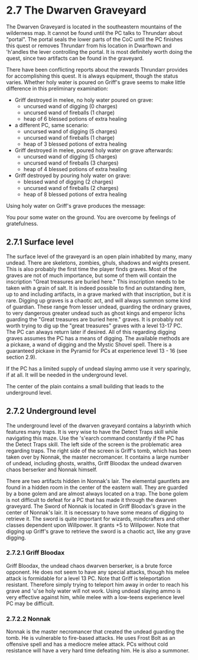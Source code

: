 # 2.7 The Dwarven Graveyard

The Dwarven Graveyard is located in the southeastern mountains of the wilderness map. It 
cannot be found until the PC talks to Thrundarr about "portal". The portal seals the 
lower parts of the CoC until the PC finishes this quest or removes Thrundarr from his 
location in Dwarftown and 'h'andles the lever controlling the portal. It is most 
definitely worth doing the quest, since two artifacts can be found in the graveyard.

There have been conflicting reports about the rewards Thrundarr provides for accomplishing 
this quest. It is always equipment, though the status varies. Whether holy water is poured 
on Griff's grave seems to make little difference in this preliminary examination:

* Griff destroyed in melee, no holy water poured on grave:
  * uncursed wand of digging (0 charges)
  * uncursed wand of fireballs (1 charge)
  * heap of 6 blessed potions of extra healing
* a different PC, same scenario:
  * uncursed wand of digging (5 charges)
  * uncursed wand of fireballs (1 charge)
  * heap of 3 blessed potions of extra healing
* Griff destroyed in melee, poured holy water on grave afterwards:
  * uncursed wand of digging (5 charges)
  * uncursed wand of fireballs (3 charges)
  * heap of 4 blessed potions of extra healing
* Griff destroyed by pouring holy water on grave:
  * blessed wand of digging (2 charges)
  * uncursed wand of fireballs (2 charges)
  * heap of 8 blessed potions of extra healing

Using holy water on Griff's grave produces the message:

You pour some water on the ground. You are overcome by feelings of gratefulness.


## 2.7.1 Surface level

The surface level of the graveyard is an open plain inhabited by many, many undead. There 
are skeletons, zombies, ghuls, shadows and wights present. This is also probably the first 
time the player finds graves. Most of the graves are not of much importance, but some of 
them will contain the inscription "Great treasures are buried here." This inscription 
needs to be taken with a grain of salt. It is indeed possible to find an outstanding item, 
up to and including artifacts, in a grave marked with that inscription, but it is rare. 
Digging up graves is a chaotic act, and will always summon some kind of guardian. These 
range from lesser undead, guarding the ordinary graves, to very dangerous greater undead 
such as ghost kings and emperor lichs guarding the "Great treasures are buried here." 
graves. It is probably not worth trying to dig up the "great treasures" graves with a 
level 13-17 PC. The PC can always return later if desired. All of this regarding digging 
graves assumes the PC has a means of digging. The available methods are a pickaxe, a wand 
of digging and the Mystic Shovel spell. There is a guaranteed pickaxe in the Pyramid for 
PCs at experience level 13 - 16 (see section 2.9).

If the PC has a limited supply of undead slaying ammo use it very sparingly, if at all. It 
will be needed in the underground level.

The center of the plain contains a small building that leads to the underground level.

## 2.7.2 Underground level

The underground level of the dwarven graveyard contains a labyrinth which features many 
traps. It is very wise to have the Detect Traps skill while navigating this maze. Use the 
's'earch command constantly if the PC has the Detect Traps skill. The left side of the 
screen is the problematic area regarding traps. The right side of the screen is Griff's 
tomb, which has been taken over by Nonnak, the master necromancer. It contains a large 
number of undead, including ghosts, wraiths, Griff Bloodax the undead dwarven chaos 
berserker and Nonnak himself.

There are two artifacts hidden in Nonnak's lair. The elemental gauntlets are found in a 
hidden room in the center of the eastern wall. They are guarded by a bone golem and are 
almost always located on a trap. The bone golem is not difficult to defeat for a PC that 
has made it through the dwarven graveyard. The Sword of Nonnak is located in Griff 
Bloodax's grave in the center of Nonnak's lair. It is necessary to have some means of 
digging to retrieve it. The sword is quite important for wizards, mindcrafters and other 
classes dependent upon Willpower. It grants +5 to Willpower. Note that digging up Griff's 
grave to retrieve the sword is a chaotic act, like any grave digging.

### 2.7.2.1 Griff Bloodax

Griff Bloodax, the undead chaos dwarven berserker, is a brute force opponent. He does not 
seem to have any special attacks, though his melee attack is formidable for a level 13 PC. 
Note that Griff is teleportation resistant.  Therefore simply trying to teleport him away 
in order to reach his grave and 'u'se holy water will not work.  Using undead slaying ammo 
is very effective against him, while melee with a low-teens experience level PC may be 
difficult.

### 2.7.2.2 Nonnak

Nonnak is the master necromancer that created the undead guarding the tomb. He is 
vulnerable to fire-based attacks. He uses Frost Bolt as an offensive spell and has a 
mediocre melee attack. PCs without cold resistance will have a very hard time defeating 
him. He is also a summoner.
